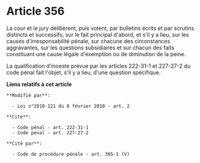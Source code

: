 # Article 356

La cour et le jury délibèrent, puis votent, par bulletins écrits et par scrutins distincts et successifs, sur le fait
principal d'abord, et s'il y a lieu, sur les causes d'irresponsabilité pénale, sur chacune des circonstances aggravantes, sur
les questions subsidiaires et sur chacun des faits constituant une cause légale d'exemption ou de diminution de la peine. 

La qualification d'inceste prévue par les articles 222-31-1 et 227-27-2 du code pénal fait l'objet, s'il y a lieu, d'une
question spécifique.

**Liens relatifs à cet article**

	**Modifié par**:

	  - Loi n°2010-121 du 8 février 2010 - art. 2

	**Cite**:

	  - Code pénal - art. 222-31-1
	  - Code pénal - art. 227-27-2

	**Cité par**:

	  - Code de procédure pénale - art. 365-1 (V)
